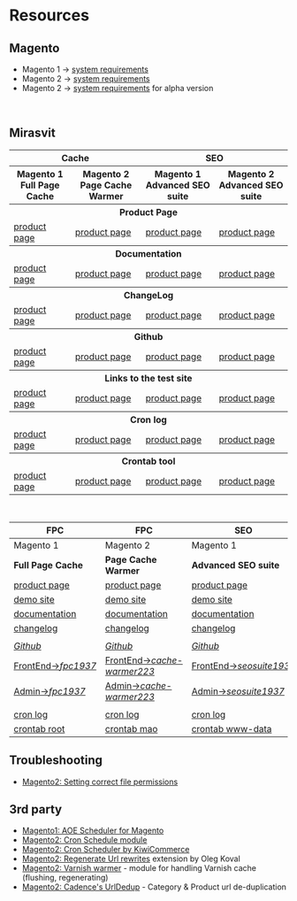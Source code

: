 # Resources

<!-- → ↠ ↣ ↦ ⇒ ⇻ ⇸ ─ -->


## Magento

- Magento 1 → [system requirements](https://docs.magento.com/m1/ce/user_guide/magento/system-requirements.html)
- Magento 2 → [system requirements](https://devdocs.magento.com/guides/v2.2/install-gde/system-requirements-tech.html)
- Magento 2 → [system requirements](https://devdocs.magento.com/guides/v2.3/install-gde/system-requirements-tech.html) for alpha version

<br>


## Mirasvit

<table>
    <thead>
        <tr>
            <th colspan=2>Cache</th>
            <th colspan=2>SEO</th>
        </tr>
        <tr>
            <th>Magento 1 <br/>Full Page Cache</th>
            <th>Magento 2 <br/>Page Cache Warmer</th>
            <th>Magento 1 <br/>Advanced SEO suite</th>
            <th>Magento 2 <br/>Advanced SEO suite</th>
        </tr>
    </thead>
    <tbody>
      <tr><th colspan=4> Product Page </th></tr>
      <tr>
        <td><a href="https://mirasvit.com/magento-extensions/full-page-cache.html">product page</a></td>
        <td><a href="https://mirasvit.com/magento-2-extensions/full-page-cache-warmer.html">product page</a></td>
        <td><a href="https://mirasvit.com/magento-extensions/advanced-seo-suite.html">product page</a></td>
        <td><a href="https://mirasvit.com/magento-2-extensions/advanced-seo-suite.html">product page</a></td>
      </tr>
      <tr><th colspan=4> Documentation </th></tr>
      <tr>
        <td><a href="https://mirasvit.com/magento-extensions/full-page-cache.html">product page</a></td>
        <td><a href="https://mirasvit.com/magento-2-extensions/full-page-cache-warmer.html">product page</a></td>
        <td><a href="https://mirasvit.com/magento-extensions/advanced-seo-suite.html">product page</a></td>
        <td><a href="https://mirasvit.com/magento-2-extensions/advanced-seo-suite.html">product page</a></td>
      </tr>
      <tr><th colspan=4> ChangeLog </th></tr>
      <tr>
        <td><a href="https://mirasvit.com/magento-extensions/full-page-cache.html">product page</a></td>
        <td><a href="https://mirasvit.com/magento-2-extensions/full-page-cache-warmer.html">product page</a></td>
        <td><a href="https://mirasvit.com/magento-extensions/advanced-seo-suite.html">product page</a></td>
        <td><a href="https://mirasvit.com/magento-2-extensions/advanced-seo-suite.html">product page</a></td>
      </tr>
      <tr><th colspan=4> Github </th></tr>
      <tr>
        <td><a href="https://mirasvit.com/magento-extensions/full-page-cache.html">product page</a></td>
        <td><a href="https://mirasvit.com/magento-2-extensions/full-page-cache-warmer.html">product page</a></td>
        <td><a href="https://mirasvit.com/magento-extensions/advanced-seo-suite.html">product page</a></td>
        <td><a href="https://mirasvit.com/magento-2-extensions/advanced-seo-suite.html">product page</a></td>
      </tr>
      <tr><th colspan=4> Links to the test site </th></tr>
      <tr>
        <td><a href="https://mirasvit.com/magento-extensions/full-page-cache.html">product page</a></td>
        <td><a href="https://mirasvit.com/magento-2-extensions/full-page-cache-warmer.html">product page</a></td>
        <td><a href="https://mirasvit.com/magento-extensions/advanced-seo-suite.html">product page</a></td>
        <td><a href="https://mirasvit.com/magento-2-extensions/advanced-seo-suite.html">product page</a></td>
      </tr>
      <tr><th colspan=4> Cron log </th></tr>
      <tr>
        <td><a href="https://mirasvit.com/magento-extensions/full-page-cache.html">product page</a></td>
        <td><a href="https://mirasvit.com/magento-2-extensions/full-page-cache-warmer.html">product page</a></td>
        <td><a href="https://mirasvit.com/magento-extensions/advanced-seo-suite.html">product page</a></td>
        <td><a href="https://mirasvit.com/magento-2-extensions/advanced-seo-suite.html">product page</a></td>
      </tr>   
      <tr><th colspan=4> Crontab tool </th></tr>
      <tr>
        <td><a href="https://mirasvit.com/magento-extensions/full-page-cache.html">product page</a></td>
        <td><a href="https://mirasvit.com/magento-2-extensions/full-page-cache-warmer.html">product page</a></td>
        <td><a href="https://mirasvit.com/magento-extensions/advanced-seo-suite.html">product page</a></td>
        <td><a href="https://mirasvit.com/magento-2-extensions/advanced-seo-suite.html">product page</a></td>
      </tr>         
    </tbody>
</table>

<br>

| FPC | FPC | SEO | SEO 
|---|---|---|---
|Magento 1|Magento 2|Magento 1|Magento 2
|**Full Page Cache**|**Page Cache Warmer**|**Advanced SEO suite**|**Advanced SEO suite**
|[product page](https://mirasvit.com/magento-extensions/full-page-cache.html)|[product page](https://mirasvit.com/magento-2-extensions/full-page-cache-warmer.html)|[product page](https://mirasvit.com/magento-extensions/advanced-seo-suite.html)|[product page](https://mirasvit.com/magento-2-extensions/advanced-seo-suite.html)
|[demo site](http://fpc19.demo.mirasvit.com)|[demo site](http://cache-warmer.m2.mirasvit.com)|[demo site](http://seo19.demo.mirasvit.com)|[demo site](http://seo.m2.mirasvit.com)
|[documentation](https://docs.mirasvit.com/doc/extension_fpc/current)|[documentation](https://mirasvit.com/docs/module-cache-warmer/current)|[documentation](https://docs.mirasvit.com/doc/extension_seosuite/current)|[documentation](https://mirasvit.com/docs/module-seo/current)
|[changelog](https://docs.mirasvit.com/doc/extension_fpc/current/changelog)|[changelog](https://mirasvit.com/docs/module-cache-warmer/current/changelog)|[changelog](https://mirasvit.com/docs/module-seo/current/changelog)|[changelog](https://mirasvit.com/docs/module-seo/current/changelog)
| | | | 
|[*Github*](https://github.com/mirasvit/extension_fpc)|[*Github*](https://github.com/mirasvit/module-cache-warmer)|[*Github*](https://github.com/mirasvit/extension_seo)|[*Github*](https://github.com/mirasvit/module-seo)
|[FrontEnd→*fpc1937*](http://fpc1937.mao.mirasvit.com)|[FrontEnd→*cache-warmer223*](http://cache-warmer223.mao.mirasvit.com)|[FrontEnd→*seosuite1937*](http://seosuite1937.mao.mirasvit.com)|[FrontEnd→*seo*](http://seo.mao.mirasvit.com)
|[Admin→*fpc1937*](http://fpc1937.mao.mirasvit.com/index.php/mageadmin/system_config/edit/section/fpc)|[Admin→*cache-warmer223*](http://cache-warmer223.mao.mirasvit.com/mageadmin/admin)|[Admin→*seosuite1937*](http://seosuite1937.mao.mirasvit.com/mageadmin)|[Admin→*seo*](http://seo.mao.mirasvit.com/mageadmin/admin)
| | | |
| [cron log](http://debug.mao.mirasvit.com/logs.php?site=fpc1937&log=cron) | [cron log](http://debug.mao.mirasvit.com/logs.php?site=cache-warmer223&log=magento.cron) | [cron log](http://debug.mao.mirasvit.com/logs.php?site=seo-suite1937&log=cron) | [cron log](http://debug.mao.mirasvit.com/logs.php?site=seo&log=magento.cron)
| [crontab root](http://debug.mao.mirasvit.com/crontab.php?user=root) | [crontab mao](http://debug.mao.mirasvit.com/crontab.php?user=mao) | [crontab www-data](http://debug.mao.mirasvit.com/crontab.php?user=www-data) |


## Troubleshooting

- [Magento2: Setting correct file permissions](https://github.com/turboBasic/magento-howto/blob/master/permissions.md)


## 3rd party

- [Magento1: AOE Scheduler for Magento](https://github.com/AOEpeople/Aoe_Scheduler)
- [Magento2: Cron Schedule module](https://github.com/shockwavemk/magento2-module-cron-schedule)
- [Magento2: Cron Scheduler by KiwiCommerce](https://kiwicommerce.co.uk/docs/cron-scheduler/)
- [Magento2: Regenerate Url rewrites](https://github.com/olegkoval/magento2-regenerate_url_rewrites) extension by Oleg Koval
- [Magento2: Varnish warmer](https://github.com/lizardmedia/varnish-warmer-magento2) - module for handling Varnish cache (flushing, regenerating)
- [Magento2: Cadence's UrlDedup](https://github.com/cadencelabs/urldedup) - Category & Product url de-duplication
